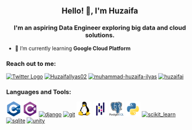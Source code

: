 <article>
    <h1 style= "text-align: center;">Hello! 👋, I'm Huzaifa</h1>
<h3 style="text-align: center;">I'm an aspiring Data Engineer exploring big data and cloud solutions.</h3>
    <ul>
        <li>🌱 I’m currently learning <strong>Google Cloud Platform</strong></li>
    </ul>
    <h3>Reach out to me:</h3>
    <p>
        <a href="https://twitter.com/m_huzaifa_25"><img src="https://raw.githubusercontent.com/rahuldkjain/github-profile-readme-generator/master/src/images/icons/Social/twitter-alt.svg" alt="Twitter Logo" height="30" width="40"></a>
        <a href="https://www.linkedin.com/in/huzaifa-ilyas/"><img src="https://raw.githubusercontent.com/rahuldkjain/github-profile-readme-generator/master/src/images/icons/Social/linked-in-alt.svg" alt="HuzaifaIlyas02" height="30" width="40"></a>
        <a href="https://stackoverflow.com/users/22700112/muhammad-huzaifa-ilyas"><img src="https://raw.githubusercontent.com/rahuldkjain/github-profile-readme-generator/master/src/images/icons/Social/stack-overflow.svg" alt="muhammad-huzaifa-ilyas" height="30" width="40"></a>
        <a href="https://www.kaggle.com/huzaifai"><img src="https://raw.githubusercontent.com/rahuldkjain/github-profile-readme-generator/master/src/images/icons/Social/kaggle.svg" alt="huzaifai" height="30" width="40"></a>
    </p>
    <h3>Languages and Tools:</h3>
    <p>
        <a href="https://www.w3schools.com/cpp/"><img src="https://raw.githubusercontent.com/devicons/devicon/master/icons/cplusplus/cplusplus-original.svg" alt="cplusplus" width="40" height="40"></a>
        <a href="https://www.w3schools.com/cs/"><img src="https://raw.githubusercontent.com/devicons/devicon/master/icons/csharp/csharp-original.svg" alt="csharp" width="40" height="40"></a>
        <a href="https://www.djangoproject.com/"><img src="https://cdn.worldvectorlogo.com/logos/django.svg" alt="django" width="40" height="40"></a>
        <a href="https://git-scm.com/"><img src="https://www.vectorlogo.zone/logos/git-scm/git-scm-icon.svg" alt="git" width="40" height="40"></a>
        <a href="https://www.devicons/devicon/master/icons/linux/linux-original.svg" rel="nofollow"><img src="https://raw.githubusercontent.com/devicons/devicon/master/icons/linux/linux-original.svg" alt="linux" width="40" height="40"></a>
        <a href="https://pandas.pydata.org/"><img src="https://raw.githubusercontent.com/devicons/devicon/2ae2a900d2f041da66e950e4d48052658d850630/icons/pandas/pandas-original.svg" alt="pandas" width="40" height="40"></a>
        <a href="https://www.postgresql.org"><img src="https://raw.githubusercontent.com/devicons/devicon/master/icons/postgresql/postgresql-original-wordmark.svg" alt="postgresql" width="40" height="40"></a>
        <a href="https://www.python.org"><img src="https://raw.githubusercontent.com/devicons/devicon/master/icons/python/python-original.svg" alt="python" width="40" height="40"></a>
        <a href="https://scikit-learn.org/"><img src="https://upload.wikimedia.org/wikipedia/commons/0/05/Scikit_learn_logo_small.svg" alt="scikit_learn" width="40" height="40"></a>
        <a href="https://www.sqlite.org/"><img src="https://www.vectorlogo.zone/logos/sqlite/sqlite-icon.svg" alt="sqlite" width="40" height="40"></a>
        <a href="https://unity.com/"><img src="https://www.vectorlogo.zone/logos/unity3d/unity3d-icon.svg" alt="unity" width="40" height="40"></a>
    </p>
</article>
